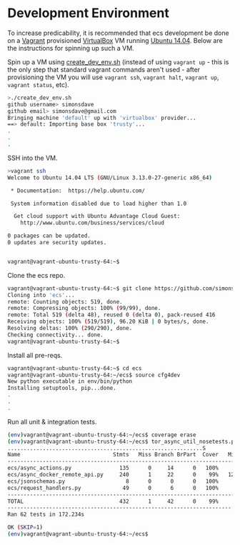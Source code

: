 # Development Environment

To increase predicability, it is recommended
that ecs development be done on a [Vagrant](http://www.vagrantup.com/) provisioned
[VirtualBox](https://www.virtualbox.org/)
VM running [Ubuntu 14.04](http://releases.ubuntu.com/14.04/).
Below are the instructions for spinning up such a VM.

Spin up a VM using [create_dev_env.sh](create_dev_env.sh)
(instead of using ```vagrant up``` - this is the only step
that standard vagrant commands aren't used - after provisioning
the VM you will use ```vagrant ssh```, ```vagrant halt```,
```vagrant up```, ```vagrant status```, etc).

```bash
>./create_dev_env.sh
github username> simonsdave
github email> simonsdave@gmail.com
Bringing machine 'default' up with 'virtualbox' provider...
==> default: Importing base box 'trusty'...
.
.
.
```

SSH into the VM.

```bash
>vagrant ssh
Welcome to Ubuntu 14.04 LTS (GNU/Linux 3.13.0-27-generic x86_64)

 * Documentation:  https://help.ubuntu.com/

 System information disabled due to load higher than 1.0

  Get cloud support with Ubuntu Advantage Cloud Guest:
    http://www.ubuntu.com/business/services/cloud

0 packages can be updated.
0 updates are security updates.


vagrant@vagrant-ubuntu-trusty-64:~$
```

Clone the ecs repo.

```bash
vagrant@vagrant-ubuntu-trusty-64:~$ git clone https://github.com/simonsdave/ecs.git
Cloning into 'ecs'...
remote: Counting objects: 519, done.
remote: Compressing objects: 100% (99/99), done.
remote: Total 519 (delta 48), reused 0 (delta 0), pack-reused 416
Receiving objects: 100% (519/519), 96.20 KiB | 0 bytes/s, done.
Resolving deltas: 100% (290/290), done.
Checking connectivity... done.
vagrant@vagrant-ubuntu-trusty-64:~$
```

Install all pre-reqs.

```bash
vagrant@vagrant-ubuntu-trusty-64:~$ cd ecs
vagrant@vagrant-ubuntu-trusty-64:~/ecs$ source cfg4dev
New python executable in env/bin/python
Installing setuptools, pip...done.
.
.
.
```

Run all unit & integration tests.

```bash
(env)vagrant@vagrant-ubuntu-trusty-64:~/ecs$ coverage erase
(env)vagrant@vagrant-ubuntu-trusty-64:~/ecs$ tor_async_util_nosetests.py --with-coverage
.............................................................S
Name                             Stmts   Miss Branch BrPart  Cover   Missing
----------------------------------------------------------------------------
ecs/async_actions.py               135      0     14      0   100%
ecs/async_docker_remote_api.py     240      1     22      0    99%   124
ecs/jsonschemas.py                   8      0      0      0   100%
ecs/request_handlers.py             49      0      6      0   100%
----------------------------------------------------------------------------
TOTAL                              432      1     42      0    99%
----------------------------------------------------------------------
Ran 62 tests in 172.234s

OK (SKIP=1)
(env)vagrant@vagrant-ubuntu-trusty-64:~/ecs$
```
